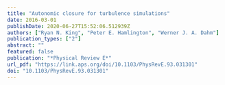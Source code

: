 ```yaml
---
title: "Autonomic closure for turbulence simulations"
date: 2016-03-01
publishDate: 2020-06-27T15:52:06.512939Z
authors: ["Ryan N. King", "Peter E. Hamlington", "Werner J. A. Dahm"]
publication_types: ["2"]
abstract: ""
featured: false
publication: "*Physical Review E*"
url_pdf: "https://link.aps.org/doi/10.1103/PhysRevE.93.031301"
doi: "10.1103/PhysRevE.93.031301"
---
```



